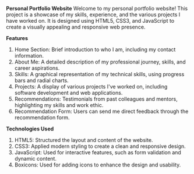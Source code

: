 **Personal Portfolio Website**
Welcome to my personal portfolio website! This project is a showcase of my skills, experience, and the various projects I have worked on. 
It is designed using HTML5, CSS3, and JavaScript to create a visually appealing and responsive web presence.

**Features**

1) Home Section: Brief introduction to who I am, including my contact information.
2) About Me: A detailed description of my professional journey, skills, and career aspirations.
3) Skills: A graphical representation of my technical skills, using progress bars and radial charts.
4) Projects: A display of various projects I've worked on, including software development and web applications.
5) Recommendations: Testimonials from past colleagues and mentors, highlighting my skills and work ethic.
6) Recommendation Form: Users can send me direct feedback through the recommendation form.
   
**Technologies Used**
1) HTML5: Structured the layout and content of the website.
2) CSS3: Applied modern styling to create a clean and responsive design.
3) JavaScript: Used for interactive features, such as form validation and dynamic content.
4) Boxicons: Used for adding icons to enhance the design and usability.
